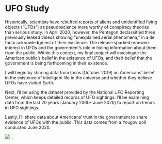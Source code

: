 
# UFO Study

Historically, scientists have rebuffed reports of aliens and unidentified flying objects (“UFOs”) as pseudoscience more worthy of conspiracy theories than serious study. In April 2020, however, the Pentagon declassified three previously leaked videos showing “unexplained aerial phenomena,” in a de facto acknowledgment of their existence. The release sparked renewed interest in UFOs and the government’s role in hiding information about them from the public. 
Within this context, my final project will investigate the American public’s belief in the existence of UFOs, and their belief that the government is being forthcoming in their existence.

I will begin by sharing data from Ipsos (October 2019) on Americans’ belief in the existence of intelligent life in the universe and whether they believe UFOs have visited Earth.

Next, I’ll be using the dataset provided by the National UFO Reporting Center, which keeps detailed records of UFO sightings. I’ll be examining data from the last 20 years (January 2000- June 2020) to report on trends in UFO sightings.

Lastly, I’ll share data about Americans’ trust in the government to share evidence of UFOs with the public. This data comes from a Yougov poll conducted June 2020.

<div class='tableauPlaceholder' id='viz1596083093614' style='position: relative'><noscript><a href='#'><img alt=' ' src='https:&#47;&#47;public.tableau.com&#47;static&#47;images&#47;TZ&#47;TZJW33387&#47;1_rss.png' style='border: none' /></a></noscript><object class='tableauViz'  style='display:none;'><param name='host_url' value='https%3A%2F%2Fpublic.tableau.com%2F' /> <param name='embed_code_version' value='3' /> <param name='path' value='shared&#47;TZJW33387' /> <param name='toolbar' value='yes' /><param name='static_image' value='https:&#47;&#47;public.tableau.com&#47;static&#47;images&#47;TZ&#47;TZJW33387&#47;1.png' /> <param name='animate_transition' value='yes' /><param name='display_static_image' value='yes' /><param name='display_spinner' value='yes' /><param name='display_overlay' value='yes' /><param name='display_count' value='yes' /><param name='language' value='en' /></object></div>                <script type='text/javascript'>                    var divElement = document.getElementById('viz1596083093614');                    var vizElement = divElement.getElementsByTagName('object')[0];                    vizElement.style.width='100%';vizElement.style.height=(divElement.offsetWidth*0.75)+'px';                    var scriptElement = document.createElement('script');                    scriptElement.src = 'https://public.tableau.com/javascripts/api/viz_v1.js';                    vizElement.parentNode.insertBefore(scriptElement, vizElement);                </script>
